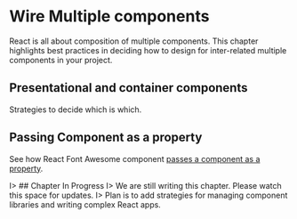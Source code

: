 # Wire Multiple components

React is all about composition of multiple components. This chapter highlights
best practices in deciding how to design for inter-related multiple components
in your project.

## Presentational and container components

Strategies to decide which is which.

## Passing Component as a property

See how React Font Awesome component [passes a component as a property][4].

I> ## Chapter In Progress
I> We are still writing this chapter. Please watch this space for updates.
I> Plan is to add strategies for managing component libraries and writing complex React apps.


[1]: https://medium.com/@learnreact/container-components-c0e67432e005#.gqeyt75at
[2]: https://www.youtube.com/watch?v=KYzlpRvWZ6c&t=1351
[3]: https://medium.com/@dan_abramov/smart-and-dumb-components-7ca2f9a7c7d0#.awiq3o75o
[4]: https://github.com/andreypopp/react-fa/blob/master/src/Icon.js
